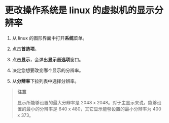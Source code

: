 # 更改操作系统是 linux 的虚拟机的显示分辨率

1. 从 linux 的图形界面中打开**系统**菜单。

2. 点击**首选项**。

3. 点击**显示**，会弹出**显示首选项**窗口。

4. 决定您想要改变哪个显示的分辨率。

5. 从**分辨率**下拉列表中选择分辨率。

> **注意**
>
> 显示所能够设置的最大分辨率是 2048 x 2048。对于主显示来说，能够设置的最小的分辨率是 640 x 480，其它显示能够设置的最小分辨率为 400 x 373。
